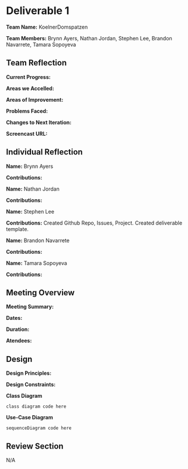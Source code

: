 # Deliverable 1
**Team Name:** KoelnerDomspatzen

**Team Members:** Brynn Ayers, Nathan Jordan, Stephen Lee, Brandon Navarrete, Tamara Sopoyeva

## Team Reflection
**Current Progress:**

**Areas we Accelled:**

**Areas of Improvement:**

**Problems Faced:**

**Changes to Next Iteration:**

**Screencast URL:**

## Individual Reflection
**Name:** Brynn Ayers

**Contributions:**

**Name:** Nathan Jordan

**Contributions:** 

**Name:** Stephen Lee

**Contributions:** Created Github Repo, Issues, Project. Created deliverable template.

**Name:** Brandon Navarrete

**Contributions:** 

**Name:** Tamara Sopoyeva

**Contributions:** 

## Meeting Overview

**Meeting Summary:**

**Dates:** 

**Duration:**

**Atendees:**

## Design

**Design Principles:**

**Design Constraints:**

**Class Diagram**

```mermaid
class diagram code here
```

**Use-Case Diagram**

```mermaid
sequenceDiagram code here
```
  
## Review Section
N/A
